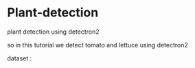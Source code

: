 # Plant-detection
plant detection using detectron2

so in this tutorial we detect tomato and lettuce using detectron2


dataset :
